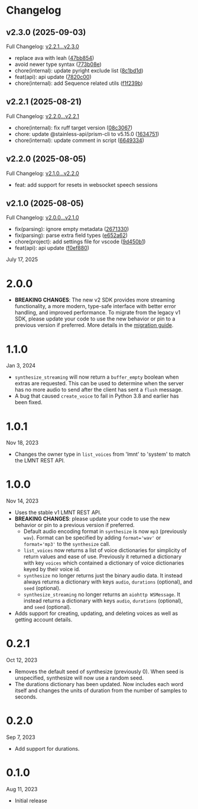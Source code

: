 # Changelog

## v2.3.0 (2025-09-03)

Full Changelog: [v2.2.1...v2.3.0](https://github.com/lmnt-com/lmnt-python/compare/v2.2.1...v2.3.0)

- replace ava with leah ([47bb854](https://github.com/lmnt-com/lmnt-python/commit/47bb854e04529deb4b29f5b816bbc20c0abe9a3e))
- avoid newer type syntax ([773b08e](https://github.com/lmnt-com/lmnt-python/commit/773b08ee4f4b1456d21fe17cc09fe99789e663e4))
- chore(internal): update pyright exclude list ([8c1bd1d](https://github.com/lmnt-com/lmnt-python/commit/8c1bd1deda2b735d001b52ca1458938bd10bca77))
- feat(api): api update ([7820c00](https://github.com/lmnt-com/lmnt-python/commit/7820c00ae0e8e9ad867b23f35a16a9e6d51fba4c))
- chore(internal): add Sequence related utils ([f1f239b](https://github.com/lmnt-com/lmnt-python/commit/f1f239b20585a2519c7477dcc84e7a7a4fac4d95))


## v2.2.1 (2025-08-21)

Full Changelog: [v2.2.0...v2.2.1](https://github.com/lmnt-com/lmnt-python/compare/v2.2.0...v2.2.1)

- chore(internal): fix ruff target version ([08c3067](https://github.com/lmnt-com/lmnt-python/commit/08c3067ada19ee943719e77bbbc9f25c3da32eef))
- chore: update @stainless-api/prism-cli to v5.15.0 ([1634751](https://github.com/lmnt-com/lmnt-python/commit/16347518c7eae85d6524e8b35c5203a238b1ef5e))
- chore(internal): update comment in script ([6649334](https://github.com/lmnt-com/lmnt-python/commit/6649334778e2cd8e3a433ca6182c11a44a4ce484))
      

## v2.2.0 (2025-08-05)

Full Changelog: [v2.1.0...v2.2.0](https://github.com/lmnt-com/lmnt-python/compare/v2.1.0...v2.2.0)

- feat: add support for resets in websocket speech sessions

## v2.1.0 (2025-08-05)

Full Changelog: [v2.0.0...v2.1.0](https://github.com/lmnt-com/lmnt-python/compare/v2.0.0...v2.1.0)

- fix(parsing): ignore empty metadata ([2671330](https://github.com/lmnt-com/lmnt-python/commit/267133097ede5f0980c2479f41d2b1627baa9205))
- fix(parsing): parse extra field types ([e652a62](https://github.com/lmnt-com/lmnt-python/commit/e652a624a99ba3c5c198aa00a198b6d0a4f69283))
- chore(project): add settings file for vscode ([9d450b1](https://github.com/lmnt-com/lmnt-python/commit/9d450b1915dbb53698e1aec84b8fee4d485fee86))
- feat(api): api update ([f0ef880](https://github.com/lmnt-com/lmnt-python/commit/f0ef8801046aa0ccad2eb44e67a6a44541d3f09b))
      
July 17, 2025
# 2.0.0
- **BREAKING CHANGES**: The new v2 SDK provides more streaming functionality, a more modern, type-safe interface with better error handling, and improved performance. To migrate from the legacy v1 SDK, please update your code to use the new behavior or pin to a previous version if preferred. More details in the [migration guide](./MIGRATING.md).

# 1.1.0
Jan 3, 2024
- `synthesize_streaming` will now return a `buffer_empty` boolean when extras are requested. This can be used to determine when the server has no more audio to send after the client has sent a `flush` message.
- A bug that caused `create_voice` to fail in Python 3.8 and earlier has been fixed.

# 1.0.1
Nov 18, 2023
- Changes the owner type in `list_voices` from 'lmnt' to 'system' to match the LMNT REST API.

# 1.0.0
Nov 14, 2023
- Uses the stable v1 LMNT REST API.
- **BREAKING CHANGES**: please update your code to use the new behavior or pin to a previous version if preferred.
    - Default audio encoding format in `synthesize` is now `mp3` (previously `wav`). Format can be specified by adding `format='wav'` or `format='mp3'` to the `synthesize` call.
    - `list_voices` now returns a list of voice dictionaries for simplicity of return values and ease of use. Previously it returned a dictionary with key `voices` which contained a dictionary of voice dictionaries keyed by their voice id.
    - `synthesize` no longer returns just the binary audio data. It instead always returns a dictionary with keys `audio`, `durations` (optional), and `seed` (optional).
    - `synthesize_streaming` no longer returns an `aiohttp WSMessage`. It instead returns a dictionary with keys `audio`, `durations` (optional), and `seed` (optional).
- Adds support for creating, updating, and deleting voices as well as getting account details.

# 0.2.1

Oct 12, 2023
- Removes the default seed of synthesize (previously 0). When seed is unspecified, synthesize will now use a random seed.
- The durations dictionary has been updated. Now includes each word itself and changes the units of duration from the number of samples to seconds.

# 0.2.0

Sep 7, 2023
- Add support for durations.

# 0.1.0

Aug 11, 2023
- Initial release
